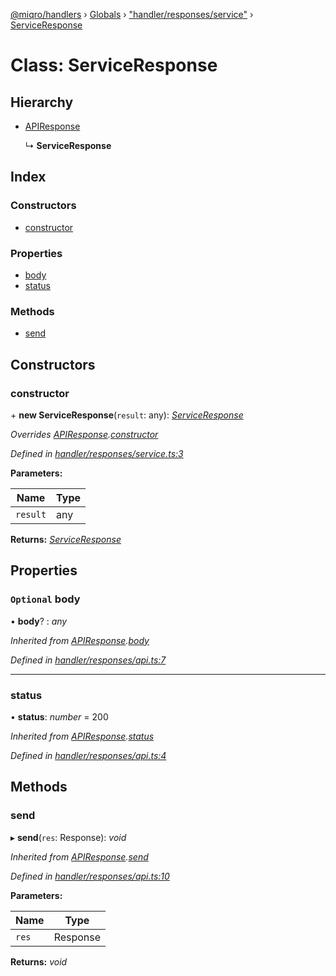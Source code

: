 [@miqro/handlers](../README.md) › [Globals](../globals.md) › ["handler/responses/service"](../modules/_handler_responses_service_.md) › [ServiceResponse](_handler_responses_service_.serviceresponse.md)

# Class: ServiceResponse

## Hierarchy

* [APIResponse](_handler_responses_api_.apiresponse.md)

  ↳ **ServiceResponse**

## Index

### Constructors

* [constructor](_handler_responses_service_.serviceresponse.md#constructor)

### Properties

* [body](_handler_responses_service_.serviceresponse.md#optional-body)
* [status](_handler_responses_service_.serviceresponse.md#status)

### Methods

* [send](_handler_responses_service_.serviceresponse.md#send)

## Constructors

###  constructor

\+ **new ServiceResponse**(`result`: any): *[ServiceResponse](_handler_responses_service_.serviceresponse.md)*

*Overrides [APIResponse](_handler_responses_api_.apiresponse.md).[constructor](_handler_responses_api_.apiresponse.md#constructor)*

*Defined in [handler/responses/service.ts:3](https://github.com/claukers/miqro-express/blob/5fac12b/src/handler/responses/service.ts#L3)*

**Parameters:**

Name | Type |
------ | ------ |
`result` | any |

**Returns:** *[ServiceResponse](_handler_responses_service_.serviceresponse.md)*

## Properties

### `Optional` body

• **body**? : *any*

*Inherited from [APIResponse](_handler_responses_api_.apiresponse.md).[body](_handler_responses_api_.apiresponse.md#optional-body)*

*Defined in [handler/responses/api.ts:7](https://github.com/claukers/miqro-express/blob/5fac12b/src/handler/responses/api.ts#L7)*

___

###  status

• **status**: *number* = 200

*Inherited from [APIResponse](_handler_responses_api_.apiresponse.md).[status](_handler_responses_api_.apiresponse.md#status)*

*Defined in [handler/responses/api.ts:4](https://github.com/claukers/miqro-express/blob/5fac12b/src/handler/responses/api.ts#L4)*

## Methods

###  send

▸ **send**(`res`: Response): *void*

*Inherited from [APIResponse](_handler_responses_api_.apiresponse.md).[send](_handler_responses_api_.apiresponse.md#send)*

*Defined in [handler/responses/api.ts:10](https://github.com/claukers/miqro-express/blob/5fac12b/src/handler/responses/api.ts#L10)*

**Parameters:**

Name | Type |
------ | ------ |
`res` | Response |

**Returns:** *void*
